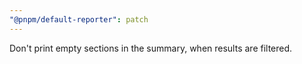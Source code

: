 ```yaml
---
"@pnpm/default-reporter": patch
---
```


Don't print empty sections in the summary, when results are filtered.
